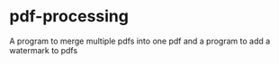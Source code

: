 # pdf-processing
A program to merge multiple pdfs into one pdf and a program to add a watermark to pdfs
